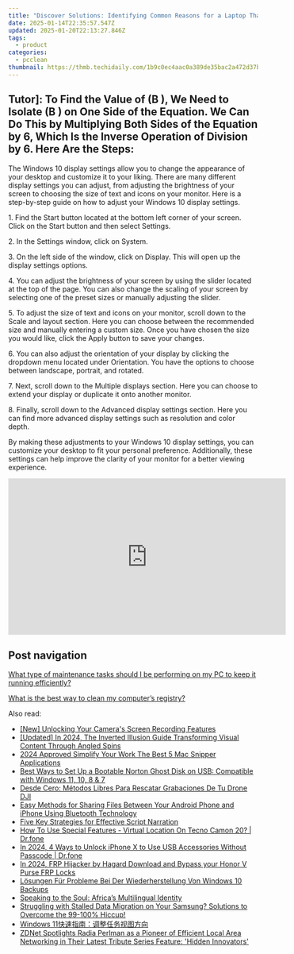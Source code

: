 ```yaml
---
title: "Discover Solutions: Identifying Common Reasons for a Laptop That Refuses to Power Up - Insights From YL Software Experts"
date: 2025-01-14T22:35:57.547Z
updated: 2025-01-20T22:13:27.846Z
tags:
  - product
categories:
  - pcclean
thumbnail: https://thmb.techidaily.com/1b9c0ec4aac0a389de35bac2a472d37b33435d994c1a8448795d8b564ff658a3.jpg
---
```


## Tutor]: To Find the Value of \(B \), We Need to Isolate \(B \) on One Side of the Equation. We Can Do This by Multiplying Both Sides of the Equation by 6, Which Is the Inverse Operation of Division by 6. Here Are the Steps:

The Windows 10 display settings allow you to change the appearance of your desktop and customize it to your liking. There are many different display settings you can adjust, from adjusting the brightness of your screen to choosing the size of text and icons on your monitor. Here is a step-by-step guide on how to adjust your Windows 10 display settings. 

1\. Find the Start button located at the bottom left corner of your screen. Click on the Start button and then select Settings.

2\. In the Settings window, click on System.

3\. On the left side of the window, click on Display. This will open up the display settings options. 

4\. You can adjust the brightness of your screen by using the slider located at the top of the page. You can also change the scaling of your screen by selecting one of the preset sizes or manually adjusting the slider.

5\. To adjust the size of text and icons on your monitor, scroll down to the Scale and layout section. Here you can choose between the recommended size and manually entering a custom size. Once you have chosen the size you would like, click the Apply button to save your changes.

6\. You can also adjust the orientation of your display by clicking the dropdown menu located under Orientation. You have the options to choose between landscape, portrait, and rotated.

7\. Next, scroll down to the Multiple displays section. Here you can choose to extend your display or duplicate it onto another monitor.

8\. Finally, scroll down to the Advanced display settings section. Here you can find more advanced display settings such as resolution and color depth. 

By making these adjustments to your Windows 10 display settings, you can customize your desktop to fit your personal preference. Additionally, these settings can help improve the clarity of your monitor for a better viewing experience.

<!-- affiliate ads begin -->
<iframe width="560" height="315" src="https://www.youtube.com/embed/Iz2LYWd8EqI?si=G_3CqFRAmeVPczjj" title="YouTube video player" frameborder="0" allow="accelerometer; autoplay; clipboard-write; encrypted-media; gyroscope; picture-in-picture; web-share" referrerpolicy="strict-origin-when-cross-origin" allowfullscreen></iframe>
<!-- affiliate ads end -->

## Post navigation

[What type of maintenance tasks should I be performing on my PC to keep it running efficiently?](https://tools.techidaily.com/pcclean/products/)

[What is the best way to clean my computer’s registry?](https://tools.techidaily.com/pcclean/products/)

<ins class="adsbygoogle"
     style="display:block"
     data-ad-format="autorelaxed"
     data-ad-client="ca-pub-7571918770474297"
     data-ad-slot="1223367746"></ins>

<ins class="adsbygoogle"
     style="display:block"
     data-ad-client="ca-pub-7571918770474297"
     data-ad-slot="8358498916"
     data-ad-format="auto"
     data-full-width-responsive="true"></ins>

<span class="atpl-alsoreadstyle">Also read:</span>
<div><ul>
<li><a href="https://snapchat-videos.techidaily.com/new-unlocking-your-cameras-screen-recording-features/"><u>[New] Unlocking Your Camera's Screen Recording Features</u></a></li>
<li><a href="https://instagram-video-files.techidaily.com/updated-in-2024-the-inverted-illusion-guide-transforming-visual-content-through-angled-spins/"><u>[Updated] In 2024, The Inverted Illusion Guide Transforming Visual Content Through Angled Spins</u></a></li>
<li><a href="https://screen-sharing-recording.techidaily.com/2024-approved-simplify-your-work-the-best-5-mac-snipper-applications/"><u>2024 Approved Simplify Your Work The Best 5 Mac Snipper Applications</u></a></li>
<li><a href="https://discover-fantastic.techidaily.com/best-ways-to-set-up-a-bootable-norton-ghost-disk-on-usb-compatible-with-windows-11-10-8-and-7/"><u>Best Ways to Set Up a Bootable Norton Ghost Disk on USB: Compatible with Windows 11, 10, 8 & 7</u></a></li>
<li><a href="https://discover-fantastic.techidaily.com/desde-cero-metodos-libres-para-rescatar-grabaciones-de-tu-drone-dji/"><u>Desde Cero: Métodos Libres Para Rescatar Grabaciones De Tu Drone DJI</u></a></li>
<li><a href="https://discover-fantastic.techidaily.com/easy-methods-for-sharing-files-between-your-android-phone-and-iphone-using-bluetooth-technology/"><u>Easy Methods for Sharing Files Between Your Android Phone and iPhone Using Bluetooth Technology</u></a></li>
<li><a href="https://extra-lessons.techidaily.com/five-key-strategies-for-effective-script-narration/"><u>Five Key Strategies for Effective Script Narration</u></a></li>
<li><a href="https://fix-guide.techidaily.com/how-to-use-special-features-virtual-location-on-tecno-camon-20-drfone-by-drfone-virtual-android/"><u>How To Use Special Features - Virtual Location On Tecno Camon 20? | Dr.fone</u></a></li>
<li><a href="https://iphone-unlock.techidaily.com/in-2024-4-ways-to-unlock-iphone-x-to-use-usb-accessories-without-passcode-drfone-by-drfone-ios/"><u>In 2024, 4 Ways to Unlock iPhone X to Use USB Accessories Without Passcode | Dr.fone</u></a></li>
<li><a href="https://bypass-frp.techidaily.com/in-2024-frp-hijacker-by-hagard-download-and-bypass-your-honor-v-purse-frp-locks-by-drfone-android/"><u>In 2024, FRP Hijacker by Hagard Download and Bypass your Honor V Purse FRP Locks</u></a></li>
<li><a href="https://discover-fantastic.techidaily.com/losungen-fur-probleme-bei-der-wiederherstellung-von-windows-10-backups/"><u>Lösungen Für Probleme Bei Der Wiederherstellung Von Windows 10 Backups</u></a></li>
<li><a href="https://mondly-stories.techidaily.com/speaking-to-the-soul-africas-multilingual-identity/"><u>Speaking to the Soul: Africa’s Multilingual Identity</u></a></li>
<li><a href="https://discover-fantastic.techidaily.com/struggling-with-stalled-data-migration-on-your-samsung-solutions-to-overcome-the-99-100-hiccup/"><u>Struggling with Stalled Data Migration on Your Samsung? Solutions to Overcome the 99-100% Hiccup!</u></a></li>
<li><a href="https://discover-fantastic.techidaily.com/1728502271773-windows-11/"><u>Windows 11快速指南：调整任务视图方向</u></a></li>
<li><a href="https://some-tips.techidaily.com/zdnet-spotlights-radia-perlman-as-a-pioneer-of-efficient-local-area-networking-in-their-latest-tribute-series-feature-hidden-innovators/"><u>ZDNet Spotlights Radia Perlman as a Pioneer of Efficient Local Area Networking in Their Latest Tribute Series Feature: 'Hidden Innovators'</u></a></li>
</ul></div>


